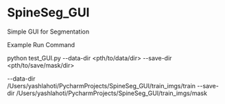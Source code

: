 # SpineSeg_GUI
Simple GUI for Segmentation

Example Run Command

python test_GUI.py --data-dir <pth/to/data/dir> --save-dir <pth/to/save/mask/dir>


--data-dir /Users/yashlahoti/PycharmProjects/SpineSeg_GUI/train_imgs/train 
--save-dir /Users/yashlahoti/PycharmProjects/SpineSeg_GUI/train_imgs/mask
